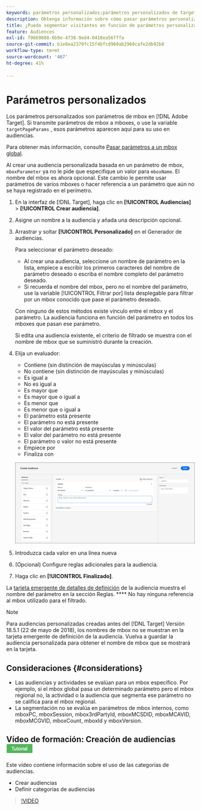 ```yaml
---
keywords: parámetros personalizados;parámetros personalizados de target;targetpageparams;segmentación de parámetros mbox
description: Obtenga información sobre cómo pasar parámetros personalizados a [!DNL Adobe Target] para su uso en audiencias.
title: ¿Puedo segmentar visitantes en función de parámetros personalizados?
feature: Audiences
exl-id: f0669888-6b9e-4738-9ed4-0418ea56fffa
source-git-commit: b1e8ea2370fc15f4bfcd960ab2960cafe2db92b8
workflow-type: tm+mt
source-wordcount: '467'
ht-degree: 41%

---
```


# Parámetros personalizados

Los parámetros personalizados son parámetros de mbox en [!DNL Adobe Target]. Si transmite parámetros de mbox a mboxes, o use la variable `targetPageParams` , esos parámetros aparecen aquí para su uso en audiencias.

Para obtener más información, consulte [Pasar parámetros a un mbox global](https://developer.adobe.com/target/implement/client-side/atjs/global-mbox/pass-parameters-to-global-mbox/).

Al crear una audiencia personalizada basada en un parámetro de mbox, `mboxParameter` ya no le pide que especifique un valor para `mboxName`. El nombre del mbox es ahora opcional. Este cambio le permite usar parámetros de varios mboxes o hacer referencia a un parámetro que aún no se haya registrado en el perímetro.

1. En la interfaz de [!DNL Target], haga clic en **[!UICONTROL Audiencias]** > **[!UICONTROL Crear audiencia]**.
1. Asigne un nombre a la audiencia y añada una descripción opcional.
1. Arrastrar y soltar **[!UICONTROL Personalizado]** en el Generador de audiencias.

   Para seleccionar el parámetro deseado:

   * Al crear una audiencia, seleccione un nombre de parámetro en la lista, empiece a escribir los primeros caracteres del nombre de parámetro deseado o escriba el nombre completo del parámetro deseado.
   * Si recuerda el nombre del mbox, pero no el nombre del parámetro, use la variable [!UICONTROL Filtrar por] lista desplegable para filtrar por un mbox conocido que pase el parámetro deseado.

   Con ninguno de estos métodos existe vínculo entre el mbox y el parámetro. La audiencia funciona en función del parámetro en todos los mboxes que pasan ese parámetro.

   Si edita una audiencia existente, el criterio de filtrado se muestra con el nombre de mbox que se suministró durante la creación.

1. Elija un evaluador:

   * Contiene (sin distinción de mayúsculas y minúsculas)
   * No contiene (sin distinción de mayúsculas y minúsculas)
   * Es igual a
   * No es igual a
   * Es mayor que
   * Es mayor que o igual a
   * Es menor que
   * Es menor que o igual a
   * El parámetro está presente
   * El parámetro no está presente
   * El valor del parámetro está presente
   * El valor del parámetro no está presente
   * El parámetro o valor no está presente
   * Empiece por
   * Finaliza con

   ![Audiencia de parámetros personalizados](assets/custom.png)

1. Introduzca cada valor en una línea nueva
1. (Opcional) Configure reglas adicionales para la audiencia.
1. Haga clic en **[!UICONTROL Finalizado]**.

La [tarjeta emergente de detalles de definición](/help/main/c-target/c-audiences/audiences.md#section_11B9C4A777E14D36BA1E925021945780) de la audiencia muestra el nombre del parámetro en la sección Reglas. **** No hay ninguna referencia al mbox utilizado para el filtrado.

>[!NOTE]
>
>Para audiencias personalizadas creadas antes del [!DNL Target] Versión 18.5.1 (22 de mayo de 2018), los nombres de mbox no se muestran en la tarjeta emergente de definición de la audiencia. Vuelva a guardar la audiencia personalizada para obtener el nombre de mbox que se mostrará en la tarjeta.

## Consideraciones {#considerations}

* Las audiencias y actividades se evalúan para un mbox específico. Por ejemplo, si el mbox global pasa un determinado parámetro pero el mbox regional no, la actividad o la audiencia que segmenta ese parámetro no se califica para el mbox regional.
* La segmentación no se evalúa en parámetros de mbox internos, como mboxPC, mboxSession, mbox3rdPartyId, mboxMCSDID, mboxMCAVID, mboxMCGVID, mboxCount, mboxId y mboxVersion.

## Vídeo de formación: Creación de audiencias ![Distintivo del tutorial](/help/main/assets/tutorial.png)

Este vídeo contiene información sobre el uso de las categorías de audiencias.

* Crear audiencias
* Definir categorías de audiencias

>[!VIDEO](https://video.tv.adobe.com/v/17392)
